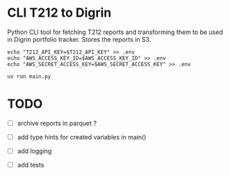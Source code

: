 # CLI T212 to Digrin
Python CLI tool for fetching T212 reports and transforming them to be used in Digrin portfolio tracker. Stores the reports in S3.

```
echo "T212_API_KEY=$T212_API_KEY" >> .env
echo "AWS_ACCESS_KEY_ID=$AWS_ACCESS_KEY_ID" >> .env
echo "AWS_SECRET_ACCESS_KEY=$AWS_SECRET_ACCESS_KEY" >> .env
```

```
uv run main.py
```

# TODO

- [ ] archive reports in parquet ?

- [ ] add type hints for created variables in main()

- [ ] add logging

- [ ] add tests
